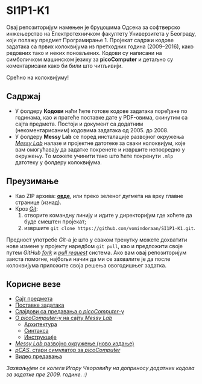 SI1P1-K1
========

Овај репозиторијум намењен је бруцошима Одсека за софтверско инжењерство на
Електротехничком факултету Универзитета у Београду, који полажу предмет
Програмирање 1. Пројекат садржи кодове задатака са првих колоквијума из
претходних година (2009–2016), како редовних тако и неких поновљених. Кодови су
написани на симболичком машинском језику за **picoComputer** и детаљно су
коментарисани како би били што читљивији.

Срећно на колоквијуму!

Садржај
-------

* У фолдеру **Кодови** наћи ћете готове кодове задатака поређане по годинама,
  као и пратеће поставке дате у PDF-овима, скинутим са сајта предмета. Постоји
  и документ са додатним (некоментарисаним) кодовима задатака од 2005. до 2008.
* У фолдеру **Messy Lab** се поред инсталације развојног окружења
  [_Messy Lab_](http://www.messylab.com) налазе и пројектне датотеке за сваки
  колоквијум, које вам омогућавају да задатке покренете и извршите непосредно
  у окружењу. То можете учинити тако што ћете покренути `.mlp` датотеку у
  фолдеру колоквијума.

Преузимање
----------

* Као ZIP архива:
  [**овде**](https://github.com/vomindoraan/SI1P1-K1/archive/master.zip), или
  преко зеленог дугмета на врху главне странице (изнад).
* Кроз [_Git_](https://git-scm.com/book/en/v2/Getting-Started-Installing-Git):
  1. отворите командну линију и идите у директоријум где хоћете да буде смештен
     пројекат;
  2. извршите `git clone https://github.com/vomindoraan/SI1P1-K1.git`.

Предност употребе _Git_-а је што у сваком тренутку можете дохватити нове измене
у пројекту наредбом `git pull`, као и предложити своје путем _GitHub_
[_fork_](https://help.github.com/articles/fork-a-repo) и
[_pull request_](https://help.github.com/articles/about-pull-requests) система.
Ако вам овај репозиторијум заиста помогне, најбољи начин да ми се захвалите је
да после колоквијума приложите своја решења овогодишњег задатка.

Корисне везе
------------

* [Сајт предмета](http://rti.etf.bg.ac.rs/rti/ir1p1/index_si.html)
* [Поставке задатака](http://rti.etf.bg.ac.rs/rti/ir1p1/rokovi.html)
* [Слајдови са предавања о _picoComputer_-у](http://rti.etf.bg.ac.rs/rti/ir1p1/materijali/predavanja/P1_pico_computer.pdf)
* [О _picoComputer_-у на сајту _Messy Lab_](http://messylab.com/pico)
  * [Архитектура](http://messylab.com/pico#architecture)
  * [Синтакса](http://messylab.com/pico#syntax)
  * [Инструкције](http://messylab.com/pico#instruction-set)
* [_Messy Lab_ развојно окружење (ново издање)](https://github.com/drstorm/messylab/releases/download/version-1.01/MessyLab-1.01.exe)
* [_pCAS_, стари симулатор за _picoComputer_](http://rti.etf.bg.ac.rs/rti/ir1p1/materijali/pCAS_1.1.zip)
* [Видео предавања](https://www.youtube.com/playlist?list=PL548cmeMK0KyJkcULNWttLIrUmcsiOn1_)

_Захваљујем се колеги Игору Чворовићу на доприносу додатних кодова за задатке
пре 2009. године. :)_

